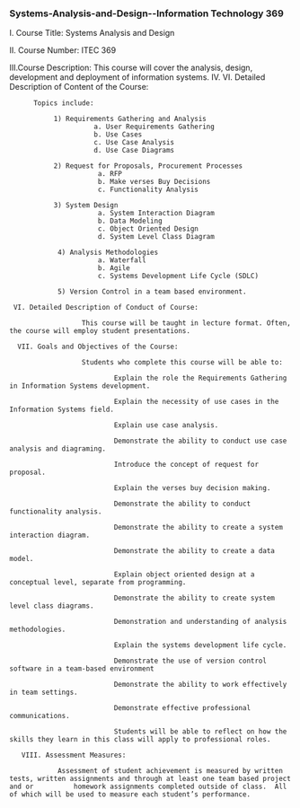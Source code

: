 ### Systems-Analysis-and-Design--Information Technology 369

I. Course Title: Systems Analysis and Design

II. Course Number: ITEC 369

III.Course Description: This course will cover the analysis, design, development and deployment of information systems.
IV. 
VI. Detailed Description of Content of the Course:

          Topics include:

               1) Requirements Gathering and Analysis
                         a. User Requirements Gathering
                         b. Use Cases
                         c. Use Case Analysis
                         d. Use Case Diagrams
                                        
               2) Request for Proposals, Procurement Processes
                          a. RFP
                          b. Make verses Buy Decisions
                          c. Functionality Analysis
                                   
               3) System Design
                          a. System Interaction Diagram
                          b. Data Modeling
                          c. Object Oriented Design
                          d. System Level Class Diagram
                
                4) Analysis Methodologies
                          a. Waterfall
                          b. Agile
                          c. Systems Development Life Cycle (SDLC)
                
                5) Version Control in a team based environment.
                  
     VI. Detailed Description of Conduct of Course:
     
                      This course will be taught in lecture format. Often, the course will employ student presentations.
                      
      VII. Goals and Objectives of the Course:
                      
                      Students who complete this course will be able to:
                              
                              Explain the role the Requirements Gathering in Information Systems development.
                              
                              Explain the necessity of use cases in the Information Systems field.
                              
                              Explain use case analysis.
                              
                              Demonstrate the ability to conduct use case analysis and diagraming.
                              
                              Introduce the concept of request for proposal.
                              
                              Explain the verses buy decision making.
                              
                              Demonstrate the ability to conduct functionality analysis.
                              
                              Demonstrate the ability to create a system interaction diagram.
                              
                              Demonstrate the ability to create a data model.
                              
                              Explain object oriented design at a conceptual level, separate from programming.
                              
                              Demonstrate the ability to create system level class diagrams.
                              
                              Demonstration and understanding of analysis methodologies.
                              
                              Explain the systems development life cycle.
                              
                              Demonstrate the use of version control software in a team-based environment
                              
                              Demonstrate the ability to work effectively in team settings.
                              
                              Demonstrate effective professional communications.
                              
                              Students will be able to reflect on how the skills they learn in this class will apply to professional roles.
                              
       VIII. Assessment Measures:

                Assessment of student achievement is measured by written tests, written assignments and through at least one team based project and or          homework assignments completed outside of class.  All of which will be used to measure each student’s performance.
